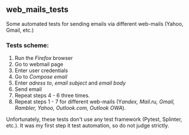 ## web_mails_tests
Some automated tests for sending emails via different web-mails (Yahoo, Gmail, etc.)

### Tests scheme:
1. Run the *Firefox* browser
2. Go to webmail page
3. Enter user credentials
4. Go to *Compose email*
5. Enter *adress to*, *email subject* and *email body*
6. Send email
7. Repeat steps 4 - 6 three times.
8. Repeat steps 1 - 7 for different web-mails (Y*andex, Mail.ru, Gmail, Rambler, Yahoo, Outlook.com, Outlook OWA*).

Unfortunately, these tests don't use any test framework (Pytest, Splinter, etc.). It was my first step it test automation, so do not judge strictly.
